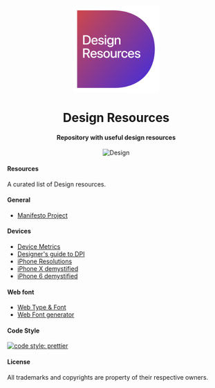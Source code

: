 <h1 align="center">
  <a href="./assets/logo.png"><img src="./assets/logo.png" alt="Design Icon" width="200" height="auto"></a>
  <br>
  <br>
  Design Resources
</h1>

<h4 align="center">Repository with useful design resources</h4>

<p align="center">
<img src="https://img.shields.io/badge/field-Design-7a36a4.svg" alt="Design">
</p>

#### Resources

A curated list of Design resources.

#### General

- [Manifesto Project](http://www.manifestoproject.it/)

#### Devices

- [Device Metrics](https://material.io/tools/devices/)
- [Designer's guide to DPI](https://www.sebastien-gabriel.com/designers-guide-to-dpi/)
- [iPhone Resolutions](https://www.paintcodeapp.com/download/poster_iphones.pdf)
 - [iPhone X demystified](https://www.paintcodeapp.com/news/iphone-x-screen-demystified)
 - [iPhone 6 demystified](https://www.paintcodeapp.com/news/iphone-6-screens-demystified)

#### Web font

- [Web Type & Font](https://www.zachleat.com/web/fonts/)
- [Web Font generator](https://www.fontsquirrel.com/tools/webfont-generator)


#### Code Style

[![code style: prettier](https://img.shields.io/badge/code_style-prettier-7a36a4.svg)](https://github.com/prettier/prettier)

#### License

All trademarks and copyrights are property of their respective owners.
